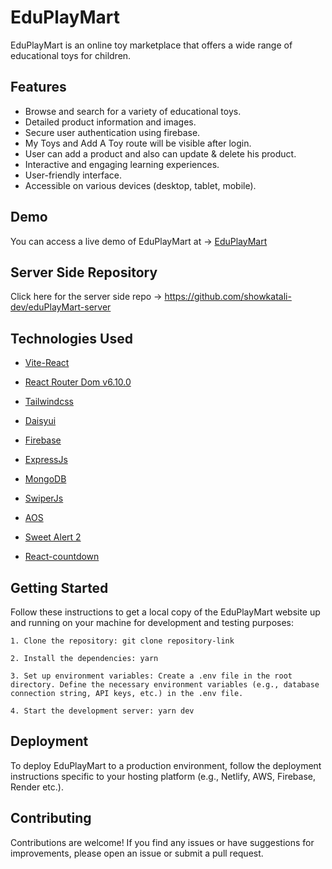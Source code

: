 # EduPlayMart

EduPlayMart is an online toy marketplace that offers a wide range of educational toys for children.

## Features

- Browse and search for a variety of educational toys.
- Detailed product information and images.
- Secure user authentication using firebase.
- My Toys and Add A Toy route will be visible after login.
- User can add a product and also can update & delete his product.
- Interactive and engaging learning experiences.
- User-friendly interface.
- Accessible on various devices (desktop, tablet, mobile).

## Demo

You can access a live demo of EduPlayMart at -> [EduPlayMart](https://eduplaymart-sam.web.app)

## Server Side Repository

Click here for the server side repo -> https://github.com/showkatali-dev/eduPlayMart-server

## Technologies Used

- [Vite-React](https://vitejs.dev)

- [React Router Dom v6.10.0](https://reactrouter.com/en/main)

- [Tailwindcss](https://tailwindcss.com/)

- [Daisyui](https://daisyui.com/)

- [Firebase](https://firebase.google.com/)

- [ExpressJs](https://expressjs.com/en/starter/installing.html)

- [MongoDB](https://www.mongodb.com/docs/manual/)

- [SwiperJs](https://swiperjs.com/)

- [AOS](https://michalsnik.github.io/aos/)

- [Sweet Alert 2](https://sweetalert2.github.io/)

- [React-countdown](https://www.npmjs.com/package/react-countdown)

## Getting Started

Follow these instructions to get a local copy of the EduPlayMart website up and running on your machine for development and testing purposes:

    1. Clone the repository: git clone repository-link

    2. Install the dependencies: yarn

    3. Set up environment variables: Create a .env file in the root directory. Define the necessary environment variables (e.g., database connection string, API keys, etc.) in the .env file.

    4. Start the development server: yarn dev

## Deployment

To deploy EduPlayMart to a production environment, follow the deployment instructions specific to your hosting platform (e.g., Netlify, AWS, Firebase, Render etc.).

## Contributing

Contributions are welcome! If you find any issues or have suggestions for improvements, please open an issue or submit a pull request.
